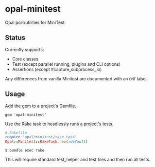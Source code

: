 # opal-minitest

Opal port/utilities for MiniTest.

## Status

Currently supports:

* Core classes
* Test (except parallel running, plugins and CLI options)
* Assertions (except #capture_subprocess_io)

Any differences from vanilla Minitest are documented with an `OMT` label.

## Usage

Add the gem to a project's Gemfile.

`gem 'opal-minitest'`

Use the Rake task to headlessly runs a project's tests.

```ruby
# Rakefile
require 'opal/minitest/rake_task'
Opal::Minitest::RakeTask.new(:default)
```

`$ bundle exec rake`

This will require standard test_helper and test files and then run all tests.
